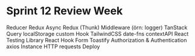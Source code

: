 # Sprint 12 Review Week

Reducer
Redux
Async Redux (Thunk)
Middleware (örn: logger)
TanStack Query
localStorage
custom Hook
TailwindCSS
date-fns
contextAPI
React Testing Library
React Hook Form
Toastify
Authorization & Authentication
axios Instance
HTTP requests
Deploy
